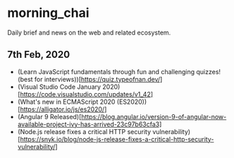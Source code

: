 # morning_chai

Daily brief and news on the web and related ecosystem.

## 7th Feb, 2020

- (Learn JavaScript fundamentals through fun and challenging quizzes!(best for interviews))[https://quiz.typeofnan.dev/]
- (Visual Studio Code January 2020)[https://code.visualstudio.com/updates/v1_42]
- (What's new in ECMAScript 2020 (ES2020))[https://alligator.io/js/es2020/]
- (Angular 9 Released)[https://blog.angular.io/version-9-of-angular-now-available-project-ivy-has-arrived-23c97b63cfa3]
- (Node.js release fixes a critical HTTP security vulnerability)[https://snyk.io/blog/node-js-release-fixes-a-critical-http-security-vulnerability/]
